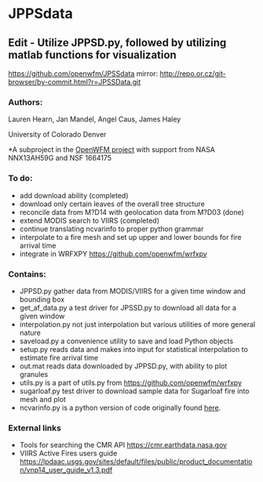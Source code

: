 # JPPSdata
## Edit - Utilize JPPSD.py, followed by utilizing matlab functions for visualization

https://github.com/openwfm/JPSSdata
mirror: http://repo.or.cz/git-browser/by-commit.html?r=JPSSData.git


### Authors:
Lauren Hearn,
Jan Mandel,
Angel Caus,
James Haley

University of Colorado Denver

*A subproject in the [OpenWFM project](https://github.com/openwfm) with support from NASA NNX13AH59G and NSF 1664175
### To do:
- add download ability (completed)
- download only certain leaves of the overall tree structure
- reconcile data from M?D14 with geolocation data from M?D03 (done)
- extend MODIS search to VIIRS (completed)
- continue translating ncvarinfo to proper python grammar
- interpolate to a fire mesh and set up upper and lower bounds for fire arrival time
- integrate in WRFXPY  https://github.com/openwfm/wrfxpy

### Contains:
- JPPSD.py gather data from MODIS/VIIRS for a given time window and bounding box 
- get_af_data.py a test driver for JPSSD.py to download all data for a given window
- interpolation.py not just interpolation but various utilities of more general nature
- saveload.py a convenience utility to save and load Python objects
- setup.py reads data and makes into input for statistical interpolation to estimate fire arrival time
- out.mat reads data downloaded by JPPSD.py, with ability to plot granules
- utils.py is a part of utils.py from https://github.com/openwfm/wrfxpy
- sugarloaf.py test driver to download sample data for Sugarloaf fire into mesh and plot
- ncvarinfo.py is a python version of code originally found [here](https://github.com/openwfm/wrf-fire/blob/master/other/Matlab/netcdf/private/ncvarinfo.m). 

### External links
- Tools for searching the CMR API https://cmr.earthdata.nasa.gov
- VIIRS Active Fires users guide https://lpdaac.usgs.gov/sites/default/files/public/product_documentation/vnp14_user_guide_v1.3.pdf
